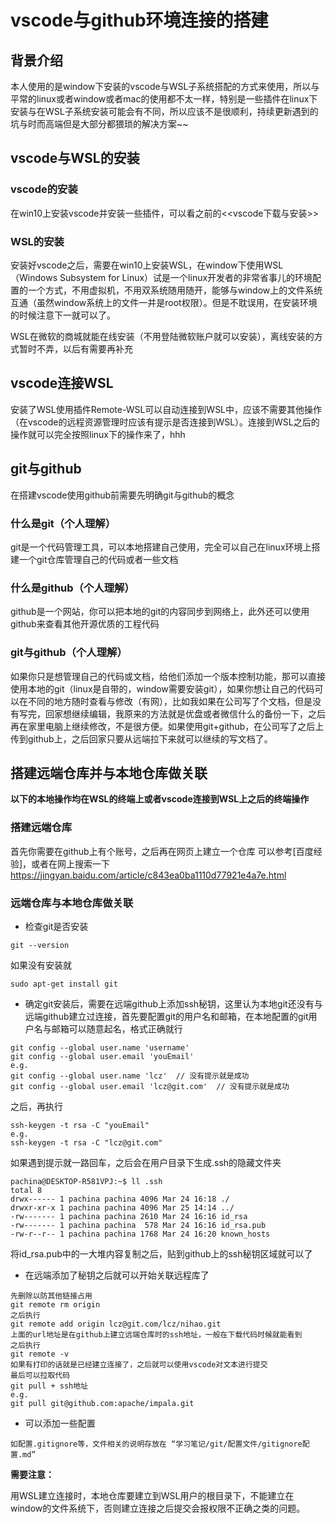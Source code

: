 # **vscode与github环境连接的搭建**

## 背景介绍
本人使用的是window下安装的vscode与WSL子系统搭配的方式来使用，所以与平常的linux或者window或者mac的使用都不太一样，特别是一些插件在linux下安装与在WSL子系统安装可能会有不同，所以应该不是很顺利，持续更新遇到的坑与时而高端但是大部分都猥琐的解决方案~~

## vscode与WSL的安装

### vscode的安装
在win10上安装vscode并安装一些插件，可以看之前的<<vscode下载与安装>>

### WSL的安装
安装好vscode之后，需要在win10上安装WSL，在window下使用WSL（Windows Subsystem for Linux）试是一个linux开发者的非常省事儿的环境配置的一个方式，不用虚拟机，不用双系统随用随开，能够与window上的文件系统互通（虽然window系统上的文件一并是root权限）。但是不耽误用，在安装环境的时候注意下一就可以了。

WSL在微软的商城就能在线安装（不用登陆微软账户就可以安装），离线安装的方式暂时不弄，以后有需要再补充


## vscode连接WSL

安装了WSL使用插件Remote-WSL可以自动连接到WSL中，应该不需要其他操作（在vscode的远程资源管理时应该有提示是否连接到WSL）。连接到WSL之后的操作就可以完全按照linux下的操作来了，hhh

## git与github
在搭建vscode使用github前需要先明确git与github的概念

### 什么是git（个人理解）
git是一个代码管理工具，可以本地搭建自己使用，完全可以自己在linux环境上搭建一个git仓库管理自己的代码或者一些文档
### 什么是github（个人理解）
github是一个网站，你可以把本地的git的内容同步到网络上，此外还可以使用github来查看其他开源优质的工程代码
### git与github（个人理解）
如果你只是想管理自己的代码或文档，给他们添加一个版本控制功能，那可以直接使用本地的git（linux是自带的，window需要安装git），如果你想让自己的代码可以在不同的地方随时查看与修改（有网），比如我如果在公司写了个文档，但是没有写完，回家想继续编辑，我原来的方法就是优盘或者微信什么的备份一下，之后再在家里电脑上继续修改，不是很方便。如果使用git+github，在公司写了之后上传到github上，之后回家只要从远端拉下来就可以继续的写文档了。

## 搭建远端仓库并与本地仓库做关联

**以下的本地操作均在WSL的终端上或者vscode连接到WSL上之后的终端操作**
### 搭建远端仓库
首先你需要在github上有个账号，之后再在网页上建立一个仓库
可以参考[百度经验]，或者在网上搜索一下
<https://jingyan.baidu.com/article/c843ea0ba1110d77921e4a7e.html>

### 远端仓库与本地仓库做关联

* 检查git是否安装
```
git --version
```
如果没有安装就 
```
sudo apt-get install git
```
* 确定git安装后，需要在远端github上添加ssh秘钥，这里认为本地git还没有与远端github建立过连接，首先要配置git的用户名和邮箱，在本地配置的git用户名与邮箱可以随意起名，格式正确就行
```
git config --global user.name 'username'
git config --global user.email 'youEmail'
e.g.
git config --global user.name 'lcz'  // 没有提示就是成功
git config --global user.email 'lcz@git.com'  // 没有提示就是成功
```
之后，再执行
```
ssh-keygen -t rsa -C "youEmail"
e.g.
ssh-keygen -t rsa -C "lcz@git.com"
```
如果遇到提示就一路回车，之后会在用户目录下生成.ssh的隐藏文件夹
```
pachina@DESKTOP-R581VPJ:~$ ll .ssh
total 8
drwx------ 1 pachina pachina 4096 Mar 24 16:18 ./
drwxr-xr-x 1 pachina pachina 4096 Mar 25 14:14 ../
-rw------- 1 pachina pachina 2610 Mar 24 16:16 id_rsa
-rw------- 1 pachina pachina  578 Mar 24 16:16 id_rsa.pub
-rw-r--r-- 1 pachina pachina 1768 Mar 24 16:20 known_hosts
```
将id_rsa.pub中的一大堆内容复制之后，贴到github上的ssh秘钥区域就可以了

* 在远端添加了秘钥之后就可以开始关联远程库了
```
先删除以防其他链接占用
git remote rm origin
之后执行
git remote add origin lcz@git.com/lcz/nihao.git
上面的url地址是在github上建立远端仓库时的ssh地址，一般在下载代码时候就能看到
之后执行
git remote -v
如果有打印的话就是已经建立连接了，之后就可以使用vscode对文本进行提交
最后可以拉取代码
git pull + ssh地址
e.g.
git pull git@github.com:apache/impala.git 
```
* 可以添加一些配置
```
如配置.gitignore等，文件相关的说明存放在 “学习笔记/git/配置文件/gitignore配置.md”
```
**需要注意：**

用WSL建立连接时，本地仓库要建立到WSL用户的根目录下，不能建立在window的文件系统下，否则建立连接之后提交会报权限不正确之类的问题。
